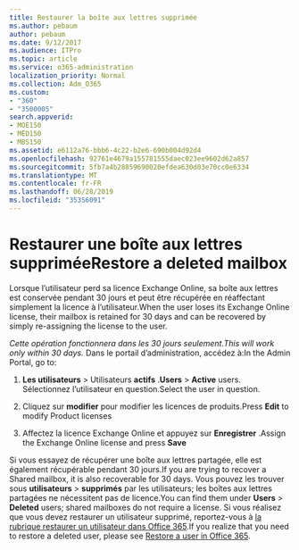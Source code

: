 ```yaml
---
title: Restaurer la boîte aux lettres supprimée
ms.author: pebaum
author: pebaum
ms.date: 9/12/2017
ms.audience: ITPro
ms.topic: article
ms.service: o365-administration
localization_priority: Normal
ms.collection: Adm_O365
ms.custom:
- "360"
- "3500005"
search.appverid:
- MOE150
- MED150
- MBS150
ms.assetid: e6112a76-bbb6-4c22-b2e6-690b004d92d4
ms.openlocfilehash: 92761e4679a155781555daec023ee9602d62a857
ms.sourcegitcommit: 5fb7a4b28859690020efdea630d03e70cc0e6334
ms.translationtype: MT
ms.contentlocale: fr-FR
ms.lasthandoff: 06/28/2019
ms.locfileid: "35356091"
---
```

# <a name="restore-a-deleted-mailbox"></a><span data-ttu-id="768b2-102">Restaurer une boîte aux lettres supprimée</span><span class="sxs-lookup"><span data-stu-id="768b2-102">Restore a deleted mailbox</span></span>

<span data-ttu-id="768b2-103">Lorsque l’utilisateur perd sa licence Exchange Online, sa boîte aux lettres est conservée pendant 30 jours et peut être récupérée en réaffectant simplement la licence à l’utilisateur.</span><span class="sxs-lookup"><span data-stu-id="768b2-103">When the user loses its Exchange Online license, their mailbox is retained for 30 days and can be recovered by simply re-assigning the license to the user.</span></span>
  
 <span data-ttu-id="768b2-104">*Cette opération fonctionnera dans les 30 jours seulement.*</span><span class="sxs-lookup"><span data-stu-id="768b2-104">*This will work only within 30 days.*</span></span>  <span data-ttu-id="768b2-105">Dans le portail d’administration, accédez à:</span><span class="sxs-lookup"><span data-stu-id="768b2-105">In the Admin Portal, go to:</span></span>
  
1. <span data-ttu-id="768b2-106">**Les utilisateurs** \> Utilisateurs **actifs** .</span><span class="sxs-lookup"><span data-stu-id="768b2-106">**Users** \> **Active** users.</span></span> <span data-ttu-id="768b2-107">Sélectionnez l’utilisateur en question.</span><span class="sxs-lookup"><span data-stu-id="768b2-107">Select the user in question.</span></span>

2. <span data-ttu-id="768b2-108">Cliquez sur **modifier** pour modifier les licences de produits.</span><span class="sxs-lookup"><span data-stu-id="768b2-108">Press **Edit** to modify Product licenses</span></span>

3. <span data-ttu-id="768b2-109">Affectez la licence Exchange Online et appuyez sur **Enregistrer** .</span><span class="sxs-lookup"><span data-stu-id="768b2-109">Assign the Exchange Online license and press **Save**</span></span>

<span data-ttu-id="768b2-110">Si vous essayez de récupérer une boîte aux lettres partagée, elle est également récupérable pendant 30 jours.</span><span class="sxs-lookup"><span data-stu-id="768b2-110">If you are trying to recover a Shared mailbox, it is also recoverable for 30 days.</span></span> <span data-ttu-id="768b2-111">Vous pouvez les trouver sous **utilisateurs** \> **supprimés** par les utilisateurs; les boîtes aux lettres partagées ne nécessitent pas de licence.</span><span class="sxs-lookup"><span data-stu-id="768b2-111">You can find them under **Users** \> **Deleted** users; shared mailboxes do not require a license.</span></span> <span data-ttu-id="768b2-112">Si vous réalisez que vous devez restaurer un utilisateur supprimé, reportez-vous à [la rubrique restaurer un utilisateur dans Office 365](https://docs.microsoft.com/en-us/office365/admin/add-users/restore-user).</span><span class="sxs-lookup"><span data-stu-id="768b2-112">If you realize that you need to restore a deleted user, please see [Restore a user in Office 365](https://docs.microsoft.com/en-us/office365/admin/add-users/restore-user).</span></span>
  